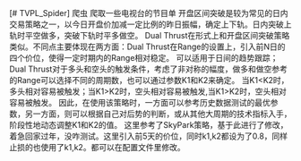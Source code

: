 [# TVPL_Spider]
爬虫
爬取一些电视台的节目单
开盘区间突破是较为常见的日内交易策略之一，以今日开盘价加减一定比例的昨日振幅，确定上下轨。日内突破上轨时平空做多，突破下轨时平多做空。
Dual Thrust在形式上和开盘区间突破策略类似。不同点主要体现在两方面：Dual Thrust在Range的设置上，引入前N日的四个价位，使得一定时期内的Range相对稳定。
可以适用于日间的趋势跟踪；Dual Thrust对于多头和空头的触发条件，考虑了非对称的幅度，做多和做空参考的Range可以选择不同的周期数，也可以通过参数K1和K2来确定。
当K1<K2时，多头相对容易被触发；当K1>K2时，空头相对容易被触发,当K1>K2时，空头相对容易被触发。
因此，在使用该策略时，一方面可以参考历史数据测试的最优参数，另一方面，则可以根据自己对后势的判断，或从其他大周期的技术指标入手，阶段性地动态调整K1和K2的值。
这里参考了SkyPark策略，基于此进行了修改，着急回家过年，没咋测试。这里引入前5天的价位，同时k1,k2都设为了0.8，同样止损的也使用了k1,k2。都可以在配置文件里修改。